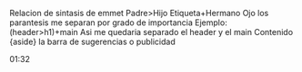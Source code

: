 Relacion de sintasis de emmet
Padre>Hijo
Etiqueta+Hermano
Ojo los parantesis me separan por grado de importancia
Ejemplo:
(header>h1)+main
    Asi me quedaria separado el header y el main
Contenido {aside} la barra de sugerencias o publicidad


01:32